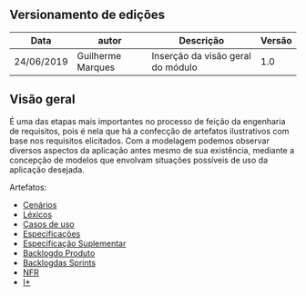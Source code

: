 ## Versionamento de edições
| Data           | autor                | Descrição                           |Versão|
|----------------|----------------------|-------------------------------------|------|
|   24/06/2019   | Guilherme Marques  | Inserção da visão geral do módulo | 1.0  |

## Visão geral
É uma das etapas mais importantes no processo de feição da engenharia de requisitos, pois é nela que há a confecção de artefatos ilustrativos com base nos requisitos elicitados. Com a modelagem podemos observar diversos aspectos da aplicação antes mesmo de sua existência, mediante a concepção de modelos que envolvam situações possíveis de uso da aplicação desejada.

Artefatos:

- [Cenários](cenarios.md)
- [Léxicos](lexicos.md)
- [Casos de uso](user_case.md)
- [Especificações](especificacoes.md)
- [Especificação Suplementar](especificacao_suplementar.md)
- [Backlogdo Produto](product_backlog.md)
- [Backlogdas Sprints](sprints_backlog.md)
- [NFR](nfrs.md)
- [I*](i*.md)
